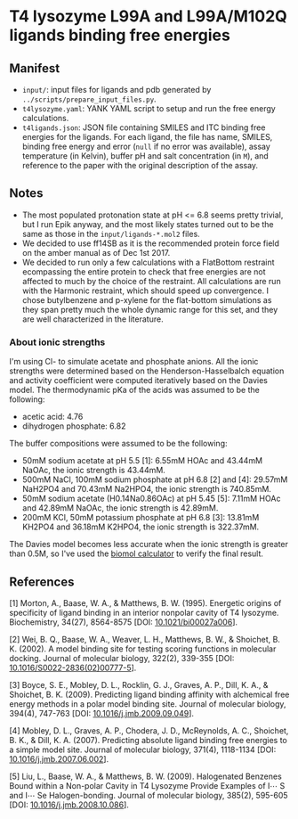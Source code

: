 # T4 lysozyme L99A and L99A/M102Q ligands binding free energies

## Manifest

- `input/`: input files for ligands and pdb generated by `../scripts/prepare_input_files.py`.
- `t4lysozyme.yaml`: YANK YAML script to setup and run the free energy calculations.
- `t4ligands.json`: JSON file containing SMILES and ITC binding free energies for the ligands. For each ligand, the
file has name, SMILES, binding free energy and error (`null` if no error was available), assay temperature (in Kelvin),
buffer pH and salt concentration (in `M`), and reference to the paper with the original description of the assay.

## Notes
- The most populated protonation state at pH <= 6.8 seems pretty trivial, but I run Epik anyway, and the most likely
states turned out to be the same as those in the `input/ligands-*.mol2` files.
- We decided to use ff14SB as it is the recommended protein force field on the amber manual as of Dec 1st 2017.
- We decided to run only a few calculations with a FlatBottom restraint ecompassing the entire protein to check that
free energies are not affected to much by the choice of the restraint. All calculations are run with the Harmonic
restraint, which should speed up convergence. I chose butylbenzene and p-xylene for the flat-bottom simulations as they
span pretty much the whole dynamic range for this set, and they are well characterized in the literature.

### About ionic strengths
I'm using Cl- to simulate acetate and phosphate anions. All the ionic strengths were determined based on the
Henderson-Hasselbalch equation and activity coefficient were computed iteratively based on the Davies model. The
thermodynamic pKa of the acids was assumed to be the following:
- acetic acid: 4.76
- dihydrogen phosphate: 6.82

The buffer compositions were assumed to be the following:
- 50mM sodium acetate at pH 5.5 [1]: 6.55mM HOAc and 43.44mM NaOAc, the ionic strength is 43.44mM.
- 500mM NaCl, 100mM sodium phosphate at pH 6.8 [2] and [4]: 29.57mM NaH2PO4 and 70.43mM Na2HPO4, the ionic strength is 740.85mM.
- 50mM sodium acetate (H0.14Na0.86OAc) at pH 5.45 [5]: 7.11mM HOAc and 42.89mM NaOAc, the ionic strength is 42.89mM.
- 200mM KCl, 50mM potassium phosphate at pH 6.8 [3]: 13.81mM KH2PO4 and 36.18mM K2HPO4, the ionic strength is 322.37mM.

The Davies model becomes less accurate when the ionic strength is greater than 0.5M, so I've used the
[biomol calculator](http://www.biomol.net/en/tools/buffercalculator.htm) to verify the final result.


## References

[1] Morton, A., Baase, W. A., & Matthews, B. W. (1995). Energetic origins of specificity of ligand binding in an
interior nonpolar cavity of T4 lysozyme. Biochemistry, 34(27), 8564-8575 [DOI: [10.1021/bi00027a006](http://dx.doi.org/10.1021/bi00027a006)].

[2] Wei, B. Q., Baase, W. A., Weaver, L. H., Matthews, B. W., & Shoichet, B. K. (2002). A model binding site for
testing scoring functions in molecular docking. Journal of molecular biology, 322(2), 339-355 [DOI: [10.1016/S0022-2836(02)00777-5](http://dx.doi.org/10.1016/S0022-2836(02)00777-5)].

[3] Boyce, S. E., Mobley, D. L., Rocklin, G. J., Graves, A. P., Dill, K. A., & Shoichet, B. K. (2009). Predicting
ligand binding affinity with alchemical free energy methods in a polar model binding site. Journal of molecular
biology, 394(4), 747-763 [DOI: [10.1016/j.jmb.2009.09.049](http://dx.doi.org/10.1016/j.jmb.2009.09.049)].

[4] Mobley, D. L., Graves, A. P., Chodera, J. D., McReynolds, A. C., Shoichet, B. K., & Dill, K. A. (2007). Predicting
absolute ligand binding free energies to a simple model site. Journal of molecular biology, 371(4), 1118-1134
[DOI: [10.1016/j.jmb.2007.06.002](http://dx.doi.org/10.1016/j.jmb.2007.06.002)].

[5] Liu, L., Baase, W. A., & Matthews, B. W. (2009). Halogenated Benzenes Bound within a Non-polar Cavity in T4
Lysozyme Provide Examples of I⋯ S and I⋯ Se Halogen-bonding. Journal of molecular biology, 385(2), 595-605
[DOI: [10.1016/j.jmb.2008.10.086](http://dx.doi.org/10.1016/j.jmb.2008.10.086)].
